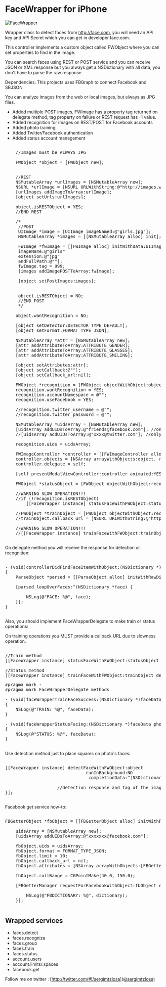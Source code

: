 FaceWrapper for iPhone
===================

![FaceWrapper](https://github.com/sergiomtzlosa/faceWrapper-iphone/raw/master/faceWrapper-iphone.png)

Wrapper class to detect faces from http://face.com, you will need an API key and API Secret which you can get in developer.face.com.

This controller implements a custom object called FWObject where you can set properties to find in the image.

You can search faces using REST or POST service and you can receive JSON or XML response but you always get a NSDictionary with all data, you don't have to parse the raw response.

Dependencies: This projects uses FBGraph to connect Facebook and SBJSON

You can analyze images from the web or local images, but always as JPG files.

* Added multiple POST images, FWImage has a property tag returned on delegate method, tag property on failure or REST request has -1 value.
* Added recognition for images on REST/POST for Facebook accounts
* Added photo training
* Added Twitter/Facebook authentication
* Added status account management

<pre>

    //Images must be ALWAYS JPG
    
    FWObject *object = [FWObject new];
    
    
    //REST
    NSMutableArray *urlImages = [NSMutableArray new];
    NSURL *urlImage = [NSURL URLWithString:@"http://images.wikia.com/powerrangers/images/f/fe/ActorJohnCho_John_Shea_55027822.jpg"];
    [urlImages addImageToArray:urlImage];
    [object setUrls:urlImages];
    
    object.isRESTObject = YES;
    //END REST
    
    /*
     //POST
     UIImage *image = [UIImage imageNamed:@"girls.jpg"];
     NSMutableArray *images = [[NSMutableArray alloc] init];
     
     FWImage *fwImage = [[FWImage alloc] initWithData:UIImageJPEGRepresentation(image, 1.0)
     imageName:@"girls"
     extension:@"jpg"
     andFullPath:@""];
     fwImage.tag = 999;
     [images addImagePOSTToArray:fwImage];
     
     [object setPostImages:images];
     
     
     object.isRESTObject = NO;
     //END POST
     */
    
    object.wantRecognition = NO;
    
    [object setDetector:DETECTOR_TYPE_DEFAULT];
    [object setFormat:FORMAT_TYPE_JSON];
    
    NSMutableArray *attr = [NSMutableArray new];
    [attr addAttributeToArray:ATTRIBUTE_GENDER];
    [attr addAttributeToArray:ATTRIBUTE_GLASSES];
    [attr addAttributeToArray:ATTRIBUTE_SMILING];
    
    [object setAttributes:attr];
    [object setCallback:@""];
    [object setCallback_url:nil];
    
    FWObject *recognition = [FWObject objectWithObject:object];
    recognition.wantRecognition = YES;
    recognition.accountNamespace = @"";
    recognition.useFacebook = YES;
    
    //recognition.twitter_username = @"";
    //recognition.twitter_password = @"";
    
    NSMutableArray *uidsArray = [NSMutableArray new];
    [uidsArray addUIDsToArray:@"friends@facebook.com"]; //only for facebook authentication
    //[uidsArray addUIDsToArray:@"xxxx@twitter.com"]; //only for twitter authentication
    
    recognition.uids = uidsArray;
    
    FWImageController *controller = [[FWImageController alloc] initWithNibName:@"FWImageController" bundle:nil];
    controller.objects = [NSArray arrayWithObjects:object, recognition, nil];
    controller.delegate = self;
    
    [self presentModalViewController:controller animated:YES];
    
    FWObject *statusObject = [FWObject objectWithObject:recognition];

    //WARNING SLOW OPERATION!!!
    //if (!recognition.isRESTObject)
        [[FaceWrapper instance] statusFaceWithFWObject:statusObject delegate:self]; //POST ONLY
    
    //FWObject *trainObject = [FWObject objectWithObject:recognition];
    //trainObject.callback_url = [NSURL URLWithString:@"http://www.facebook.com/connect/login_success.html"]; //dummy callback URL
    
    //WARNING SLOW OPERATION!!!
    //[[FaceWrapper instance] trainFaceWithFWObject:trainObject delegate:self runInBackground:NO];

</pre>

On delegate method you will receive the response for detection or recognition:

<pre>

- (void)controllerDidFindFaceItemWithObject:(NSDictionary *)faces postImageTag:(int)tag
{
    ParseObject *parsed = [[ParseObject alloc] initWithRawDictionary:faces];
    
    [parsed loopOverFaces:^(NSDictionary *face) {
        
        NSLog(@"FACE: %@", face);
    }];
}

</pre>

Also, you should implement FaceWrapperDelegate to make train or status operations:

On training operations you MUST provide a callback URL due to slowness operation.

<pre>

//Train method
[[FaceWrapper instance] statusFaceWithFWObject:statusObject delegate:self]; //POST ONLY

//Status method
[[FaceWrapper instance] trainFaceWithFWObject:trainObject delegate:self runInBackground:NO];
</pre>

<pre>
#pragma mark -
#pragma mark FaceWrapperDelegate methods

- (void)faceWrapperTrainFaceSuccess:(NSDictionary *)faceData photoTag:(int)tag
{
    NSLog(@"TRAIN: %@", faceData);
}

- (void)faceWrapperStatusFacing:(NSDictionary *)faceData photoTag:(int)tag
{
    NSLog(@"STATUS: %@", faceData);
}

</pre>

Use detection method just to place squares on photo's faces:

<pre>

[[FaceWrapper instance] detectFaceWithFWObject:object 
                               runInBackground:NO
                                completionData:^(NSDictionary *response, int tagImagePost) {

                    //Detection response and tag of the image
}];

</pre>

Facebook.get service how-to:

<pre>

FBGetterObject *fbObject = [[FBGetterObject alloc] initWithFWObject:recognition];

    uidsArray = [NSMutableArray new];
    [uidsArray addUIDsToArray:@"xxxxxxx@facebook.com"];

    fbObject.uids = uidsArray;
    fbObject.format = FORMAT_TYPE_JSON;
    fbObject.limit = 10;
    fbObject.callback_url = nil;
    fbObject.attributes = [NSArray arrayWithObjects:[FBGetterManager objectFromFBAttribute:FBATTRIBUTE_GENDER_FEMALE], [FBGetterManager objectFromFBAttribute:FBATTRIBUTE_GLASSES_TRUE], [FBGetterManager objectFromFBAttribute:FBATTRIBUTE_PITCH_CENTER], [FBGetterManager objectFromFBAttribute:FBATTRIBUTE_ROLL_RANGE], [FBGetterManager objectFromFBAttribute:FBATTRIBUTE_YAW_CENTER], nil];
    
    fbObject.rollRange = CGPointMake(40.0, 150.0);
    
    [FBGetterManager requestForFacebookWithObject:fbObject completionBlock:^(NSDictionary *dictionary) {
        
        NSLog(@"FBDICTIONARY: %@", dictionary);
    }];

</pre>

Wrapped services
----------------

- faces.detect
- faces.recognize
- faces.group
- faces.train
- faces.status
- account.users
- account.limits/.spaces
- facebook.get

Follow me on twitter : [http://twitter.com/#!/sergimtzlosa](@sergimtzlosa)